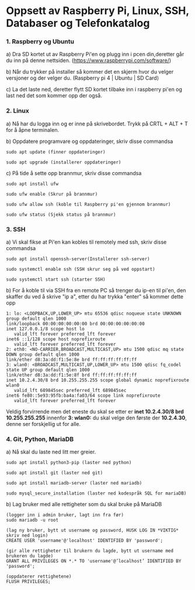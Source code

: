 # Oppsett av Raspberry Pi, Linux, SSH, Databaser og Telefonkatalog

### 1. Raspberry og Ubuntu
a) Dra SD kortet ut av Raspberry Pi'en og plugg inn i pcen din,deretter går du inn på denne nettsiden. (https://www.raspberrypi.com/software/)

b) Når du trykker på installer så kommer det en skjerm hvor du velger versjoner og der velger du. (Raspberry pi 4 | Ubuntu | SD Card)

c) La det laste ned, deretter flytt SD kortet tilbake inn i raspberry pi'en og last ned det som kommer opp der også.
### 2. Linux
a) Nå har du logga inn og er inne på skrivebordet. Trykk på CRTL + ALT + T for å åpne terminalen.

b) Oppdatere programvare og oppdateringer, skriv disse commandsa

    sudo apt update (finner oppdateringer)

    sudo apt upgrade (installerer oppdateringer)

c) På tide å sette opp brannmur, skriv disse commandsa

    sudo apt install ufw

    sudo ufw enable (Skrur på brannmur)

    sudo ufw allow ssh (koble til Raspberry pi'en gjennom brannmur)

    sudo ufw status (Sjekk status på brannmur)
### 3. SSH
a) Vi skal fikse at Pi'en kan kobles til remotely med ssh, skriv disse commandsa

    sudo apt install openssh-server(Installerer ssh-server)

    sudo systemctl enable ssh (SSH skrur seg på ved oppstart)

    sudo systemctl start ssh (starter SSH)

 b) For å koble til via SSH fra en remote PC så trenger du ip-en til pi'en, den skaffer du ved å skrive "ip a", etter du har trykka "enter" så kommer dette opp
    
    1: lo: <LOOPBACK,UP,LOWER_UP> mtu 65536 qdisc noqueue state UNKNOWN group default qlen 1000
    link/loopback 00:00:00:00:00:00 brd 00:00:00:00:00:00
    inet 127.0.0.1/8 scope host lo
       valid_lft forever preferred_lft forever
    inet6 ::1/128 scope host noprefixroute
       valid_lft forever preferred_lft forever
    2: eth0: <NO-CARRIER,BROADCAST,MULTICAST,UP> mtu 1500 qdisc mq state DOWN group default qlen 1000
    link/ether d8:3a:dd:f1:5e:8e brd ff:ff:ff:ff:ff:ff
    3: wlan0: <BROADCAST,MULTICAST,UP,LOWER_UP> mtu 1500 qdisc fq_codel state UP group default qlen 1000
    link/ether d8:3a:dd:f1:5e:8f brd ff:ff:ff:ff:ff:ff
    inet 10.2.4.30/8 brd 10.255.255.255 scope global dynamic noprefixroute wlan0
       valid_lft 689845sec preferred_lft 689845sec
    inet6 fe80::5e93:95fb:ba4a:fa03/64 scope link noprefixroute
       valid_lft forever preferred_lft forever
Veldig forvirrende men det eneste du skal se etter er **inet 10.2.4.30/8 brd 10.255.255.255** innenfor
**3: wlan0:** du skal velge den første der **10.2.4.30**, denne ser forskjellig ut for alle.
### 4. Git, Python, MariaDB
a) Nå skal du laste ned litt mer greier.

    sudo apt install python3-pip (laster ned python)

    sudo apt install git (laster ned git)

    sudo apt install mariadb-server (laster ned mariadb)

    sudo mysql_secure_installation (laster ned kodespråk SQL for mariaDB)

b) Lag bruker med alle rettigheter som du skal bruke på MariaDB

    (logger inn i admin bruker, lagt inn fra før)
    sudo mariadb -u root 

    (lag ny bruker, bytt ut username og password, HUSK LOG IN *VIKTIG* skriv ned login)
    CREATE USER 'username'@'localhost' IDENTIFIED BY 'password';
    
    (gir alle rettigheter til brukern du lagde, bytt ut username med brukeren du lagde)
    GRANT ALL PRIVILEGES ON *.* TO 'username'@’localhost’ IDENTIFIED BY 'password';

    (oppdaterer rettighetene)
    FLUSH PRIVILEGES;
